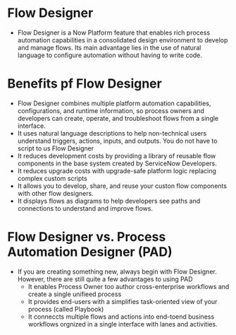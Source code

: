 # Flow Designer
- Flow Designer is a Now Platform feature that enables rich process automation capabilities in a consolidated design environment to develop and manage flows. Its main advantage lies in the use of natural language to configure automation without having to write code. 
# Benefits pf Flow Designer
- Flow Designer combines multiple platform automation capabilities, configurations, and runtime information, so process owners and developers can create, operate, and troubleshoot flows from a single interface. 
- It uses natural language descriptions to help non-technical users understand triggers, actions, inputs, and outputs. You do not have to  script to us Flow Designer
- It reduces development costs by providing a library of reusable flow components in the base system created by ServiceNow Developers. 
- It reduces upgrade costs with upgrade-safe platform logic replacing complex custom scripts
- It allows you to develop, share, and reuse your custon flow components with other flow designers. 
- It displays flows as diagrams to help developers see paths and connections to understand and improve flows. 

# Flow Designer vs. Process Automation Designer (PAD)
- If you are creating something new, always begin with Flow Designer. However, there are still quite a few advantages to using PAD
    - It enables Process Owner too author cross-enterprise workflows and create a single unifieed process
    - It provides end-users with a simplifies task-oriented view of your process (called Playbook)
    - It conneccts multiple flows and actions into end-toend business workflows orgnized in a single interface with lanes and activities. 

